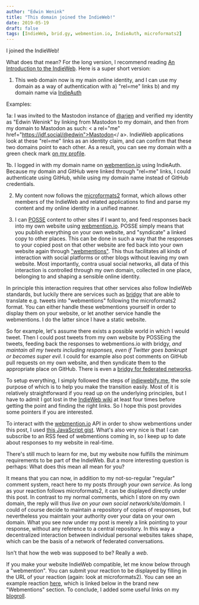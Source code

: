 ```yaml
---
author: "Edwin Wenink"
title: "This domain joined the IndieWeb!"
date: 2019-05-19
draft: false
tags: [IndieWeb, brid.gy, webmention.io, IndieAuth, microformats2]
---
```


I joined the IndieWeb!

What does that mean?
For the long version, I recommend reading [An Introduction to the IndieWeb](https://boffosocko.com/2017/07/28/an-introduction-to-the-indieweb/).
Here is a super short version:

1) This web domain now is my main online identity, and I can use my domain as a way of authentication with
a) "rel=me" links 
b) and my domain name via [IndieAuth](https://indieauth.com/)

Examples:

1a: I was invited to the Mastodon instance of [@arjen](https://idf.social/@arjen) and verified my identity as "Edwin Wenink" by linking from Mastodon to my domain, and then from my domain to Mastodon as such: \< a rel="me" href="https://idf.social/@edwin">Mastodon</ a>.
IndieWeb applications look at these "rel=me" links as an identity claim, and can confirm that these two domains point to each other.
As a result, you can see my domain with a green check mark [on my profile](https://idf.social/@edwin).

1b. I logged in with my domain name on [webmention.io](https://webmention.io) using IndieAuth. Because my domain and GitHub were linked through "rel=me" links, I could authenticate using GitHub, while using my domain name instead of GitHub credentials.

2) My content now follows the [microformats2](http://microformats.org/wiki/microformats-2) format, which allows other members of the IndieWeb and related applications to find and parse my content and my online identity in a unified manner. 

3) I can [POSSE](https://indieweb.org/POSSE) content to other sites if I want to, and feed responses back into my own website using [webmention.io](https://webmention.io). 
POSSE simply means that you publish everything on your own website, and "syndicate" a linked copy to other places.
This can be done in such a way that the responses to your copied post on that other website are fed back into your own website again through ["webmentions"](https://indieweb.org/Webmention).
This thus facilitates all kinds of interaction with social platforms or other blogs without leaving my own website. 
Most importantly, contra usual social networks, all data of this interaction is controlled through my own domain, collected in one place, belonging to and shaping a sensible online identity.

In principle this interaction requires that other services also follow IndieWeb standards, but luckily there are services such as [bridgy](https://brid.gy/) that are able to translate e.g. tweets into "webmentions" following the microformats2 format. 
You can either handle these webmentions yourself in order to display them on your website, or let another service handle the webmentions. 
I do the latter since I have a static website.

So for example, let's assume there exists a possible world in which I would tweet. 
Then I could post tweets from my own website by POSSEing the tweets, feeding back the responses to webmentions.io with bridgy, *and maintain all my tweets including responses, even if Twitter goes bankrupt or becomes super evil*. 
I could for example also post comments on GitHub pull requests on my own website, and then syndicate them to the appropriate place on GitHub. 
There is even a [bridgy for federated networks](https://fed.brid.gy/). 

To setup everything, I simply followed the steps of [indiewebify.me](https://indiewebify.me/), the sole purpose of which is to help you make the transition easily.
Most of it is relatively straightforward if you read up on the underlying principles, but I have to admit I got lost in the [IndieWeb wiki](https://indieweb.org/) at least four times before getting the point and finding the right links.
So I hope this post provides some pointers if you are interested.

To interact with the [webmention.io](https://webmention.io) API in order to show webmentions under this post, I used [this JavaScript gist](https://gist.github.com/am1t/7295b4eaf101372ea71c877cfd8be694).
What's also very nice is that I can subscribe to an RSS feed of webmentions coming in, so I keep up to date about responses to my website in real-time.

There's still much to learn for me, but my website now fulfills the minimum requirements to be part of the IndieWeb.
But a more interesting question is perhaps:
What does this mean all mean for you?

It means that you can now, in addition to my not-so-regular "regular" comment system, react here to my posts *through your own service*. 
As long as your reaction follows microformats2, it can be displayed directly under this post.
In contrast to my normal comments, which I store on my own domain, the reply will thus *live on your own social network/site/domain*. 
I could of course decide to maintain a repository of copies of responses, but nevertheless you maintain your authority over your data on your own domain.
What you see now under my post is merely a link pointing to your response, without any reference to a central repository. 
In this way a decentralized interaction between individual personal websites takes shape, which can be the basis of a network of federated conversations.

Isn't that how the web was supposed to be? Really a *web*.

If you make your website IndieWeb compatible, let me know below through a "webmention".
You can submit your reaction to be displayed by filling in the URL of your reaction (again: look at microformats2).
You can see an example reaction [here](https://www.edwinwenink.xyz/page/webmention.html), which is linked below in the brand new "Webmentions" section.
To conclude, I added some useful links on my [blogroll](https://www.edwinwenink.xyz/etc/blogroll).

